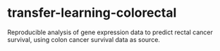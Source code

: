 # transfer-learning-colorectal
Reproducible analysis of gene expression data to predict rectal cancer survival, using colon cancer survival data as source. 
